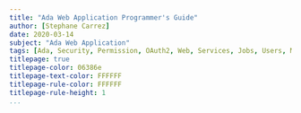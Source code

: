 ```yaml
---
title: "Ada Web Application Programmer's Guide"
author: [Stephane Carrez]
date: 2020-03-14
subject: "Ada Web Application"
tags: [Ada, Security, Permission, OAuth2, Web, Services, Jobs, Users, Mail, Events, Wikis]
titlepage: true
titlepage-color: 06386e
titlepage-text-color: FFFFFF
titlepage-rule-color: FFFFFF
titlepage-rule-height: 1
...
```

